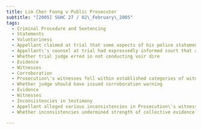 ```yaml
---
title: Lim Cher Foong v Public Prosecutor 
subtitle: "[2005] SGHC 27 / 02\_February\_2005"
tags:
  - Criminal Procedure and Sentencing
  - Statements
  - Voluntariness
  - Appellant claimed at trial that some aspects of his police statements were involuntary
  - Appellant\'s counsel at trial had expressedly informed court that appellant was not challenging the voluntariness of his police statements
  - Whether trial judge erred in not conducting voir dire
  - Evidence
  - Witnesses
  - Corroboration
  - Prosecution\'s witnesses fell within established categories of witnesses requiring corroboration warning
  - Whether judge should have issued corroboration warning
  - Evidence
  - Witnesses
  - Inconsistencies in testimony
  - Appellant alleged various inconsistencies in Prosecution\'s witnesses\' evidence
  - Whether inconsistencies undermined strength of collective evidence of Prosecution\'s witnesses

---
```


